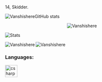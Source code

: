 14, Skidder.

![VanshishereGitHub stats](https://github-readme-stats.vercel.app/api?username=Vanshishere&show_icons=true&theme=tokyonight)

<p align="center"> <img src="https://komarev.com/ghpvc/?username=ghostmanex&label=Profile%20views&color=0e75b6&style=flat" alt="Vanshishere" /> </p>

![Stats](https://github-readme-stats.vercel.app/api?username=Vanshishere&theme=onedark&show_icons=true)

<p><img align="left" src="https://github-readme-stats.vercel.app/api/top-langs?username=Vanshishere&show_icons=true&locale=en&layout=compact" alt="Vanshishere" /></p>

<p><img align="center" src="https://github-readme-streak-stats.herokuapp.com/?user=Vanshishere&" alt="Vanshishere" /></p>

<h3 align="left">Languages:</h3>
<p align="left"> <a href="https://www.lua.org/" target="_blank" rel="noreferrer"> <img src="https://upload.wikimedia.org/wikipedia/commons/thumb/c/cf/Lua-Logo.svg/600px-Lua-Logo.svg.png?20150107024942" alt="csharp" width="40" height="40"/> </a></p>
